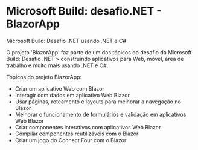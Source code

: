 # Microsoft Build: desafio.NET - BlazorApp
Microsoft Build: Desafio .NET usando .NET e C#

O projeto 'BlazorApp' faz parte de um dos tópicos do desafio da Microsoft Build: Desafio .NET > construindo aplicativos para Web,
móvel, área de trabalho e muito mais usando .NET e C#.

Tópicos do projeto BlazorApp:
- Criar um aplicativo Web com Blazor
- Interagir com dados em aplicativo Web Blazor
- Usar páginas, roteamento e layouts para melhorar a navegação no Blazor
- Melhorar o funcionamento de formulários e validação em aplicativos Web Blazor
- Criar componentes interativos com aplicativos Web Blazor
- Compilar componentes reutilizáveis com o Blazor
- Criar um jogo do Connect Four com o Blazor
